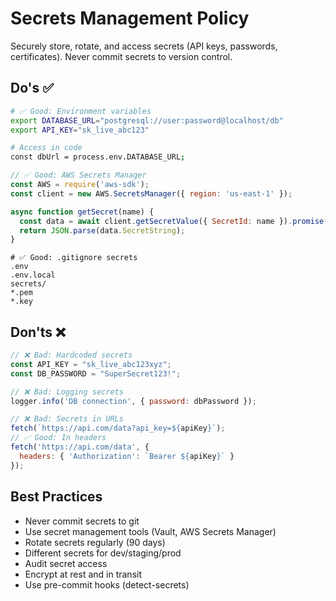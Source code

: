 # Secrets Management Policy

Securely store, rotate, and access secrets (API keys, passwords, certificates). Never commit secrets to version control.

## Do's ✅

```bash
# ✅ Good: Environment variables
export DATABASE_URL="postgresql://user:password@localhost/db"
export API_KEY="sk_live_abc123"

# Access in code
const dbUrl = process.env.DATABASE_URL;
```

```javascript
// ✅ Good: AWS Secrets Manager
const AWS = require('aws-sdk');
const client = new AWS.SecretsManager({ region: 'us-east-1' });

async function getSecret(name) {
  const data = await client.getSecretValue({ SecretId: name }).promise();
  return JSON.parse(data.SecretString);
}
```

```
# ✅ Good: .gitignore secrets
.env
.env.local
secrets/
*.pem
*.key
```

## Don'ts ❌

```javascript
// ❌ Bad: Hardcoded secrets
const API_KEY = "sk_live_abc123xyz";
const DB_PASSWORD = "SuperSecret123!";

// ❌ Bad: Logging secrets
logger.info('DB connection', { password: dbPassword });

// ❌ Bad: Secrets in URLs
fetch(`https://api.com/data?api_key=${apiKey}`);
// ✅ Good: In headers
fetch('https://api.com/data', {
  headers: { 'Authorization': `Bearer ${apiKey}` }
});
```

## Best Practices
- Never commit secrets to git
- Use secret management tools (Vault, AWS Secrets Manager)
- Rotate secrets regularly (90 days)
- Different secrets for dev/staging/prod
- Audit secret access
- Encrypt at rest and in transit
- Use pre-commit hooks (detect-secrets)

